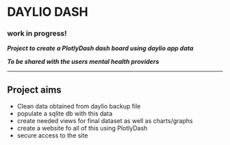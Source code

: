 # DAYLIO DASH
### **work in progress!**
***Project to create a PlotlyDash dash board using daylio app data***

***To be shared with the users mental health providers***

---
## Project aims
- Clean data obtained from daylio backup file
- populate a sqlite db with this data
- create needed views for final dataset as well as charts/graphs
- create a website fo all of this using PlotlyDash
- secure access to the site 